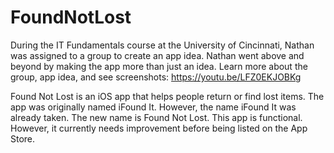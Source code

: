 # FoundNotLost
During the IT Fundamentals course at the University of Cincinnati, Nathan was assigned to a group to create an app idea.
Nathan went above and beyond by making the app more than just an idea.
Learn more about the group, app idea, and see screenshots: https://youtu.be/LFZ0EKJOBKg

Found Not Lost is an iOS app that helps people return or find lost items.
The app was originally named iFound It. However, the name iFound It was already taken. The new name is Found Not Lost.
This app is functional. However, it currently needs improvement before being listed on the App Store.
